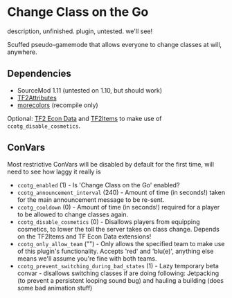 # Change Class on the Go
description, unfinished. plugin, untested. we'll see!

Scuffed pseudo-gamemode that allows everyone to change classes at will, anywhere.

## Dependencies
- SourceMod 1.11 (untested on 1.10, but should work)
- [TF2Attributes](https://forums.alliedmods.net/showthread.php?t=210221)
- [morecolors](https://forums.alliedmods.net/showthread.php?t=185016) (recompile only)

Optional: [TF2 Econ Data](https://forums.alliedmods.net/showthread.php?t=315011) and [TF2Items](https://forums.alliedmods.net/showthread.php?p=1050170) to make use of `ccotg_disable_cosmetics`.

## ConVars
Most restrictive ConVars will be disabled by default for the first time, will need to see how laggy it really is

- `ccotg_enabled` (1) - Is 'Change Class on the Go' enabled?
- `ccotg_announcement_interval` (240) - Amount of time (in seconds!) taken for the main announcement message to be re-sent.
- `ccotg_cooldown` (0) - Amount of time (in seconds!) required for a player to be allowed to change classes again.
- `ccotg_disable_cosmetics` (0) - Disallows players from equipping cosmetics, to lower the toll the server takes on class change. Depends on the TF2Items and TF Econ Data extensions!
- `ccotg_only_allow_team` ("") - Only allows the specified team to make use of this plugin's functionality. Accepts 'red' and 'blu(e)', anything else means we'll assume you're fine with both teams.
- `ccotg_prevent_switching_during_bad_states` (1) - Lazy temporary beta convar - disallows switching classes if are doing following: Jetpacking (to prevent a persistent looping sound bug) and hauling a building (does some bad animation stuff)